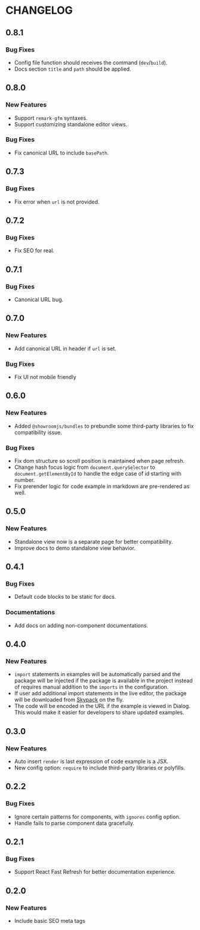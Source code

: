 # CHANGELOG

## 0.8.1

### Bug Fixes

- Config file function should receives the command (`dev`/`build`).
- Docs section `title` and `path` should be applied.

## 0.8.0

### New Features

- Support `remark-gfm` syntaxes.
- Support customizing standalone editor views.

### Bug Fixes

- Fix canonical URL to include `basePath`.

## 0.7.3

### Bug Fixes

- Fix error when `url` is not provided.

## 0.7.2

### Bug Fixes

- Fix SEO for real.

## 0.7.1

### Bug Fixes

- Canonical URL bug.

## 0.7.0

### New Features

- Add canonical URL in header if `url` is set.

### Bug Fixes

- Fix UI not mobile friendly

## 0.6.0

### New Features

- Added `@showroomjs/bundles` to prebundle some third-party libraries to fix compatibility issue.

### Bug Fixes

- Fix dom structure so scroll position is maintained when page refresh.
- Change hash focus logic from `document.querySelector` to `document.getElementById` to handle the edge case of id starting with number.
- Fix prerender logic for code example in markdown are pre-rendered as well.

## 0.5.0

### New Features

- Standalone view now is a separate page for better compatibility.
- Improve docs to demo standalone view behavior.

## 0.4.1

### Bug Fixes

- Default code blocks to be static for docs.

### Documentations

- Add docs on adding non-component documentations.

## 0.4.0

### New Features

- `import` statements in examples will be automatically parsed and the package will be injected if the package is available in the project instead of requires manual addition to the `imports` in the configuration.
- If user add additional import statements in the live editor, the package will be downloaded from [Skypack](https://www.skypack.dev/) on the fly.
- The code will be encoded in the URL if the example is viewed in Dialog. This would make it easier for developers to share updated examples.

## 0.3.0

### New Features

- Auto insert `render` is last expression of code example is a JSX.
- New config option: `require` to include third-party libraries or polyfills.

## 0.2.2

### Bug Fixes

- Ignore certain patterns for components, with `ignores` config option.
- Handle fails to parse component data gracefully.

## 0.2.1

### Bug Fixes

- Support React Fast Refresh for better documentation experience.

## 0.2.0

### New Features

- Include basic SEO meta tags
